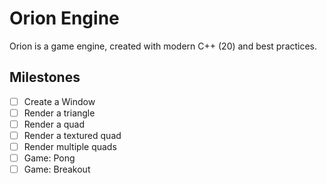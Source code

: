 # Orion Engine
Orion is a game engine, created with modern C++ (20) and best practices.

## Milestones
- [ ] Create a Window
- [ ] Render a triangle
- [ ] Render a quad
- [ ] Render a textured quad
- [ ] Render multiple quads
- [ ] Game: Pong
- [ ] Game: Breakout
